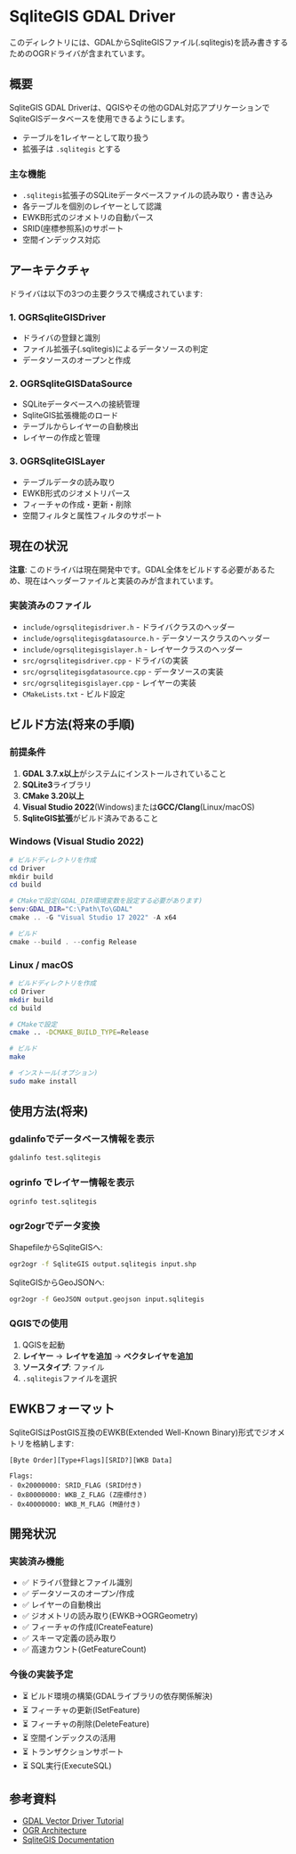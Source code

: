 # SqliteGIS GDAL Driver

このディレクトリには、GDALからSqliteGISファイル(.sqlitegis)を読み書きするためのOGRドライバが含まれています。

## 概要

SqliteGIS GDAL Driverは、QGISやその他のGDAL対応アプリケーションでSqliteGISデータベースを使用できるようにします。

- テーブルを1レイヤーとして取り扱う
- 拡張子は `.sqlitegis` とする

### 主な機能

- `.sqlitegis`拡張子のSQLiteデータベースファイルの読み取り・書き込み
- 各テーブルを個別のレイヤーとして認識
- EWKB形式のジオメトリの自動パース
- SRID(座標参照系)のサポート
- 空間インデックス対応

## アーキテクチャ

ドライバは以下の3つの主要クラスで構成されています:

### 1. OGRSqliteGISDriver
- ドライバの登録と識別
- ファイル拡張子(.sqlitegis)によるデータソースの判定
- データソースのオープンと作成

### 2. OGRSqliteGISDataSource
- SQLiteデータベースへの接続管理
- SqliteGIS拡張機能のロード
- テーブルからレイヤーの自動検出
- レイヤーの作成と管理

### 3. OGRSqliteGISLayer
- テーブルデータの読み取り
- EWKB形式のジオメトリパース
- フィーチャの作成・更新・削除
- 空間フィルタと属性フィルタのサポート

## 現在の状況

**注意**: このドライバは現在開発中です。GDAL全体をビルドする必要があるため、現在はヘッダーファイルと実装のみが含まれています。

### 実装済みのファイル

- `include/ogrsqlitegisdriver.h` - ドライバクラスのヘッダー
- `include/ogrsqlitegisgdatasource.h` - データソースクラスのヘッダー
- `include/ogrsqlitegisgislayer.h` - レイヤークラスのヘッダー
- `src/ogrsqlitegisdriver.cpp` - ドライバの実装
- `src/ogrsqlitegisgdatasource.cpp` - データソースの実装
- `src/ogrsqlitegisgislayer.cpp` - レイヤーの実装
- `CMakeLists.txt` - ビルド設定

## ビルド方法(将来の手順)

### 前提条件

1. **GDAL 3.7.x以上**がシステムにインストールされていること
2. **SQLite3**ライブラリ
3. **CMake 3.20以上**
4. **Visual Studio 2022**(Windows)または**GCC/Clang**(Linux/macOS)
5. **SqliteGIS拡張**がビルド済みであること

### Windows (Visual Studio 2022)

```powershell
# ビルドディレクトリを作成
cd Driver
mkdir build
cd build

# CMakeで設定(GDAL_DIR環境変数を設定する必要があります)
$env:GDAL_DIR="C:\Path\To\GDAL"
cmake .. -G "Visual Studio 17 2022" -A x64

# ビルド
cmake --build . --config Release
```

### Linux / macOS

```bash
# ビルドディレクトリを作成
cd Driver
mkdir build
cd build

# CMakeで設定
cmake .. -DCMAKE_BUILD_TYPE=Release

# ビルド
make

# インストール(オプション)
sudo make install
```

## 使用方法(将来)

### gdalinfoでデータベース情報を表示

```bash
gdalinfo test.sqlitegis
```

### ogrinfo でレイヤー情報を表示

```bash
ogrinfo test.sqlitegis
```

### ogr2ogrでデータ変換

ShapefileからSqliteGISへ:
```bash
ogr2ogr -f SqliteGIS output.sqlitegis input.shp
```

SqliteGISからGeoJSONへ:
```bash
ogr2ogr -f GeoJSON output.geojson input.sqlitegis
```

### QGISでの使用

1. QGISを起動
2. **レイヤー** → **レイヤを追加** → **ベクタレイヤを追加**
3. **ソースタイプ**: ファイル
4. `.sqlitegis`ファイルを選択

## EWKBフォーマット

SqliteGISはPostGIS互換のEWKB(Extended Well-Known Binary)形式でジオメトリを格納します:

```
[Byte Order][Type+Flags][SRID?][WKB Data]

Flags:
- 0x20000000: SRID_FLAG (SRID付き)
- 0x80000000: WKB_Z_FLAG (Z座標付き)
- 0x40000000: WKB_M_FLAG (M値付き)
```

## 開発状況

### 実装済み機能
- ✅ ドライバ登録とファイル識別
- ✅ データソースのオープン/作成
- ✅ レイヤーの自動検出
- ✅ ジオメトリの読み取り(EWKB→OGRGeometry)
- ✅ フィーチャの作成(ICreateFeature)
- ✅ スキーマ定義の読み取り
- ✅ 高速カウント(GetFeatureCount)

### 今後の実装予定
- ⏳ ビルド環境の構築(GDALライブラリの依存関係解決)
- ⏳ フィーチャの更新(ISetFeature)
- ⏳ フィーチャの削除(DeleteFeature)
- ⏳ 空間インデックスの活用
- ⏳ トランザクションサポート
- ⏳ SQL実行(ExecuteSQL)

## 参考資料

- [GDAL Vector Driver Tutorial](https://gdal.org/development/dev_documentation.html)
- [OGR Architecture](https://gdal.org/development/rfc/rfc10_ograrchitecture.html)
- [SqliteGIS Documentation](../Workspace/docs/)

